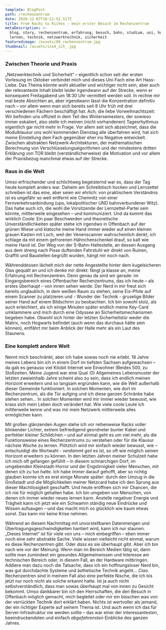 ```yaml
---
template: BlogPost
path: /rechenzentrum
date: 2020-12-07T10:51:52.517Z
title: From Racks to Riches - mein erster Besuch im Rechenzentrum
metaDescription: >-
  blog, story, rechenzentrum, erfahrung, besuch, bahn, studium, uni, hochschule,
  lernen, technik, netzwerktechnik, sicherheit
featuredimage: /assets/09_rechenzentrum.jpg
thumbnail: /assets/ice4_ich_.jpg
---
```

### Zwischen Theorie und Praxis

„Netzwerktechnik und Sicherheit“ – eigentlich schon seit der ersten Vorlesung im Oktober verbindet mich und dieses Uni-Fach eine Art Hass-Liebe. Das Thema könnte wohl aktueller und wichtiger nicht sein, aber auch der relevanteste Inhalt bleibt leider irgendwann auf der Strecke, wenn er konsequent Freitagabend um 18:30 Uhr vermittelt werden soll. In rechne mir mal beste Absichten an, aber irgendwann lässt die Konzentration definitiv nach – vor allem wenn man sich bereits seit 8 Uhr früh mit drei verschiedenen Fächern beschäftigt hat. Ach, die liebe Vorweihnachtszeit: Wir befinden uns offiziell in dem Teil des Wintersemesters, der sowieso immer eskaliert, also stelle ich meinen (nicht vorhandenen) Tagesrhythmus eigentlich gar nicht mehr in Frage. Vor allem seit sich abzeichnet, dass die Modulklausur uns wohl kommenden Dienstag alle überfahren wird, hat sich meine Einstellung dem Fach gegenüber eher ins Negative entwickelt. Zwischen abstrakten Netzwerk-Architekturen, der mathematischen Berechnung von Verschlüsselungsalgorithmen und der mindestens dritten Erklärung von TOR bleibt (verständlicherweise) die Motivation und vor allem der Praxisbezug manchmal etwas auf der Strecke.



### Raus in die Welt

Umso erfrischender und schlichtweg begeisternd war es, dass der Tag heute komplett anders war. Daheim am Schreibtisch hocken und Lernzettel schreiben ist das eine, aber seien wir ehrlich: von praktischem Verständnis ist es ungefähr so weit entfernt wie Chemnitz von einer Fernverkehrsanbindung (ups, lokalpolitischer UND bahnverbundener Witz). Das habe auch ich, die wohl die Vorsitzende der Lernzettel-Partei sein könnte, mittlerweile eingesehen – und kommuniziert. Und da kommt das wirklich Coole: Ein paar Beschwerden und theoretische Unverständlichkeiten später stehe ich irgendwo in Offenbach auf der grünen Wiese und klatsche meine Hand immer wieder auf einen kleinen grauen Kasten mit Loch, weil der Venenscanner wahrscheinlich denkt, ich schlage da mit einem gefrorenen Hähnchenschenkel drauf, so kalt wie meine Hand ist. Der Weg von der S-Bahn-Haltestelle, an dessen Ausgang aus dem streng nach Pisse duftenden Fahrstuhl wir direkt von Ruinen, Graffiti und Baustellen begrüßt wurden, hängt mir noch nach.

Währenddessen lächelt mich der nette Angestellte hinter dem kugelsicheren Glas gequält an und ich denke mir direkt: fängt ja klasse an, meine Erfahrung mit Rechenzentren. Denn genau da sind wir gerade: im Eingangsbereich eines Offenbacher Rechenzentrums, das ich heute – als erstes überhaupt – von innen sehen werde. Der Nerd in mir freut sich bereits unglaublich, in dem weißen Raum zu stehen, seine Eis-Pfote auf einem Scanner zu platzieren und - Wunder der Technik - gruselige Bilder seiner Hand auf einem Bildschirm zu beobachten. Ich bin sowohl stolz, als auch erleichtert, als ich einige Minuten später endlich meine Key-Card umklammere und mich durch eine Odyssee an Sicherheitsmechanismen begeben habe. Obwohl sich hinter der letzten Sicherheitstür weder die Matrix, noch Hogwarts befindet (auch wenn das durchaus hätte sein können), entfährt mir beim Anblick der Halle mehr als ein Laut des Staunens.



### Eine komplett andere Welt 

Nennt mich beschränkt, aber ich habe sowas noch nie erlebt. 18 Jahre meines Lebens bin ich in einem Dorf im tiefsten Sachsen aufgewachsen – da gab es genauso viel Kilobit Internet wie Einwohner (Beides 500, zu Stoßzeiten. Meine Jugend war eine Qual :D) Allgemeines Lebensmuster der letzten zweieinhalb Jahre scheint also zu sein, dass ich endlich meinen Horizont erweitern und so langsam ergründen kann, wie die Welt außerhalb dieser Gemeinde funktioniert. In solchen Momenten, wie dort im Rechenzentrum, als die Tür aufging und ich diese ganzen Schränke habe stehen sehen… In solchen Momenten wird mir immer wieder bewusst, wie krass sich mein Leben doch verändert hat. Wie viele coole Leute ich mittlerweile kenne und was mir mein Netzwerk mittlerweile alles ermöglichen kann. 

Mit großen glänzenden Augen stehe ich vor reihenweise Racks voller blinkender Lichter, extrem befriedigend geordneter bunter Kabel und perfekter kleiner Schildchen – und auf einmal geht es um viel mehr, als die Funktionsweise eines Rechenzentrums zu verstehen oder für die Klausur nächste Woche zu lernen. Plötzlich wird mir einfach wieder bewusst, wie – entschuldigt die Wortwahl - *verdammt geil* es ist, so oft wie möglich seinen Horizont erweitern zu können. In den letzten Jahren meiner Schulzeit habe ich mich oft gefangen gefühlt – in diesem schnarchigen Dorf, im umgebenden Kleinstadt-Horror und der Engstirnigkeit vieler Menschen, mit denen ich zu tun hatte. Ich habe immer darauf gehofft, aber so richtig glauben konnte ich es erst einige Monate später: durch den Umzug in die Großstadt und die Möglichkeiten meiner Netzcard habe ich den Sprung aus dieser Machtlosigkeit geschafft. Und heute eröffnen sich mir Chancen, die ich nie für möglich gehalten habe. Ich bin umgeben von Menschen, von denen ich immer wieder neues lernen kann. Anstelle negativer Energie und Trägheit kann ich jetzt wie ein Schwamm ständig neue Eindrücke und Wissen aufsaugen – und das macht mich so glücklich wie kaum etwas sonst. Das kann mir keine Krise nehmen.





Während an diesem Nachmittag mit unvorstellbaren Datenmengen und Übertragungsgeschwindigkeiten hantiert wird, kann ich nur staunen. „Dieses Internet“ ist für viele von uns – mich einbegriffen – eben immer noch eine sehr abstrakte Sache. Viele wissen vielleicht nicht einmal, warum es diese Rechenzentren gibt. Oder *dass* es sie überhaupt gibt. Aber ich bin nach wie vor der Meinung: Wenn man im Bereich Medien tätig ist, dann sollte man zumindest ein gesundes Allgemeinwissen und Interesse am technischen Bereich oder, in diesem Fall, an der Hardware mitbringen. Addiere man dazu noch die Tatsache, dass ich ein hoffnungsloser Nerd bin, was gut durchdachte Systeme und ästhetische Technik angeht… *Ciao.* Rechenzentren sind in meinem Fall also eine perfekte Nische, die ich bis jetzt nur noch nicht als solche erkannt hatte. Ist ja auch nicht selbstverständlich, dass man sowas überhaupt mal von innen zu Gesicht bekommt. Umso dankbarer bin ich den Herrschaften, die den Besuch in Offenbach möglich gemacht, mich begleitet oder mir ein bisschen was von der verrückten Technik dort erklärt haben. Nichts ist wertvoller als jemand, der ein richtiger Experte auf seinem Thema ist. Und auch wenn *ich* das für Server-Infrastruktur nie werden sollte – das war einer der interessantesten, beeindruckendsten und einfach *abgefahrensten* Einblicke des ganzen Jahres.

